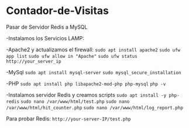 # Contador-de-Visitas
Pasar de Servidor Redis a MySQL

-Instalamos los Servicios LAMP:

-Apache2 y actualizamos el firewall:
`sudo apt install apache2`
`sudo ufw app list`
`sudo ufw allow in "Apache"`
`sudo ufw status`
`http://your_server_ip`


-MySql
`sudo apt install mysql-server`
`sudo mysql_secure_installation`

-PHP 
`sudo apt install php libapache2-mod-php php-mysql`
`php -v`


-Instalamos servidor Redis y creamos scripts
`sudo apt install -y php-redis`
`sudo nano /var/www/html/test.php`
`sudo nano /var/www/html/hit_counter.php`
`sudo nano /var/www/html/log_report.php`

Para probar Redis:
`http://your-server-IP/test.php`



